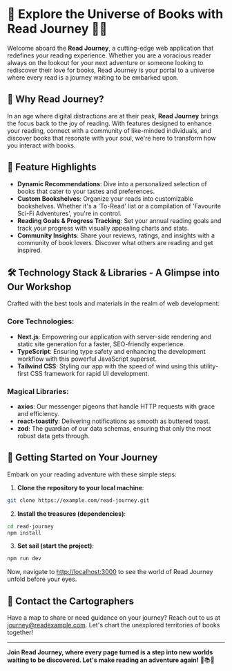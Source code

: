 # 🌌 Explore the Universe of Books with Read Journey 📖✨

Welcome aboard the **Read Journey**, a cutting-edge web application that
redefines your reading experience. Whether you are a voracious reader always on
the lookout for your next adventure or someone looking to rediscover their love
for books, Read Journey is your portal to a universe where every read is a
journey waiting to be embarked upon.

## 🎨 Why Read Journey?

In an age where digital distractions are at their peak, **Read Journey** brings
the focus back to the joy of reading. With features designed to enhance your
reading, connect with a community of like-minded individuals, and discover books
that resonate with your soul, we're here to transform how you interact with
books.

## 🚀 Feature Highlights

-   **Dynamic Recommendations**: Dive into a personalized selection of books
    that cater to your tastes and preferences.
-   **Custom Bookshelves**: Organize your reads into customizable bookshelves.
    Whether it's a 'To-Read' list or a compilation of 'Favourite Sci-Fi
    Adventures', you're in control.
-   **Reading Goals & Progress Tracking**: Set your annual reading goals and
    track your progress with visually appealing charts and stats.
-   **Community Insights**: Share your reviews, ratings, and insights with a
    community of book lovers. Discover what others are reading and get inspired.

## 🛠 Technology Stack & Libraries - A Glimpse into Our Workshop

Crafted with the best tools and materials in the realm of web development:

### Core Technologies:

-   **Next.js**: Empowering our application with server-side rendering and
    static site generation for a faster, SEO-friendly experience.
-   **TypeScript**: Ensuring type safety and enhancing the development workflow
    with this powerful JavaScript superset.
-   **Tailwind CSS**: Styling our app with the speed of wind using this
    utility-first CSS framework for rapid UI development.

### Magical Libraries:

-   **axios**: Our messenger pigeons that handle HTTP requests with grace and
    efficiency.
-   **react-toastify**: Delivering notifications as smooth as buttered toast.
-   **zod**: The guardian of our data schemas, ensuring that only the most
    robust data gets through.

## 🌟 Getting Started on Your Journey

Embark on your reading adventure with these simple steps:

1. **Clone the repository to your local machine**:

```bash
git clone https://example.com/read-journey.git
```

2. **Install the treasures (dependencies)**:

```bash
cd read-journey
npm install
```

3. **Set sail (start the project)**:

```bash
npm run dev
```

Now, navigate to [http://localhost:3000](http://localhost:3000) to see the world
of Read Journey unfold before your eyes.

## 💌 Contact the Cartographers

Have a map to share or need guidance on your journey? Reach out to us at
[journey@readexample.com](mailto:journey@readexample.com). Let's chart the
unexplored territories of books together!

---

**Join Read Journey, where every page turned is a step into new worlds waiting
to be discovered. Let's make reading an adventure again!** 🚀📚✨
